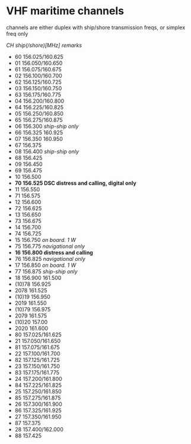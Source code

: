 # VHF maritime channels

channels are either duplex with ship/shore transmission freqs,
or simplex freq only

*CH ship(/shore)[MHz] remarks*

- 60 156.025/160.625 
- 01 156.050/160.650
- 61 156.075/160.675
- 02 156.100/160.700
- 62 156.125/160.725
- 03 156.150/160.750
- 63 156.175/160.775
- 04 156.200/160.800
- 64 156.225/160.825
- 05 156.250/160.850
- 65 156.275/160.875
- 06 156.300 *ship-ship only*
- 66 156.325 160.925
- 07 156.350 160.950
- 67 156.375
- 08 156.400 *ship-ship only*
- 68 156.425
- 09 156.450
- 69 156.475
- 10 156.500
- **70 156.525 DSC distress and calling, digital only**
- 11 156.550
- 71 156.575
- 12 156.600
- 72 156.625
- 13 156.650
- 73 156.675
- 14 156.700
- 74 156.725
- 15 156.750 *on board. 1 W*
- 75 156.775 *navigational only*
- **16 156.800 distress and calling**
- 76 156.825 *navigational only*
- 17 156.850 *on board. 1 W*
- 77 156.875 *ship-ship only*
- 18 156.900 161.500
- (10)78 156.925
- 2078 161.525
- (10)19 156.950
- 2019 161.550
- (10)79 156.975
- 2079 161.575
- (10)20 157.00
- 2020 161.600
- 80 157.025/161.625
- 21 157.050/161.650
- 81 157.075/161.675
- 22 157.100/161.700
- 82 157.125/161.725
- 23 157.150/161.750
- 83 157.175/161.775
- 24 157.200/161.800
- 84 157.225/161.825
- 25 157.250/161.850
- 85 157.275/161.875
- 26 157.300/161.900
- 86 157.325/161.925
- 27 157.350/161.950
- 87 157.375
- 28 157.400/162.000
- 88 157.425
